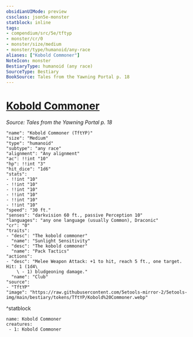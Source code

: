 ```yaml
---
obsidianUIMode: preview
cssclass: json5e-monster
statblock: inline
tags:
- compendium/src/5e/tftyp
- monster/cr/0
- monster/size/medium
- monster/type/humanoid/any-race
aliases: ["Kobold Commoner"]
NoteIcon: monster
BestiaryType: humanoid (any race)
SourceType: Bestiary
BookSource: Tales from the Yawning Portal p. 18
---
```

# [Kobold Commoner](2-Mechanics\CLI\bestiary\humanoid/kobold-commoner-tftyp.md)
*Source: Tales from the Yawning Portal p. 18*  

```statblock
"name": "Kobold Commoner (TftYP)"
"size": "Medium"
"type": "humanoid"
"subtype": "any race"
"alignment": "Any alignment"
"ac": !!int "10"
"hp": !!int "3"
"hit_dice": "1d6"
"stats":
- !!int "10"
- !!int "10"
- !!int "10"
- !!int "10"
- !!int "10"
- !!int "10"
"speed": "30 ft."
"senses": "darkvision 60 ft., passive Perception 10"
"languages": "any one language (usually Common), Draconic"
"cr": "0"
"traits":
- "desc": "The kobold commoner"
  "name": "Sunlight Sensitivity"
- "desc": "The kobold commoner"
  "name": "Pack Tactics"
"actions":
- "desc": "Melee Weapon Attack: +1 to hit, reach 5 ft., one target. Hit: 1 (1d4\
    \ - 1) bludgeoning damage."
  "name": "Club"
"source":
- "TftYP"
"image": "https://raw.githubusercontent.com/5etools-mirror-2/5etools-img/main/bestiary/tokens/TftYP/Kobold%20Commoner.webp"
```
^statblock

```encounter-table
name: Kobold Commoner
creatures:
 - 1: Kobold Commoner
```